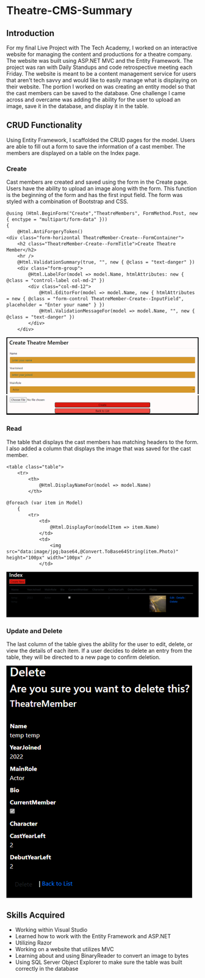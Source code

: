 # Theatre-CMS-Summary

## Introduction
For my final Live Project with The Tech Academy, I worked on an interactive website for managing the content and productions for a theatre company. The website was built using ASP.NET MVC and the Entity Framework. The project was ran with Daily Standups and code retrospective meeting each Friday. The website is meant to be a content management service for users that aren't tech savvy and would like to easily manage what is displaying on their website. The portion I worked on was creating an entity model so that the cast members can be saved to the database. One challenge I came across and overcame was adding the ability for the user to upload an image, save it in the database, and display it in the table.

## CRUD Functionality
Using Entity Framework, I scaffolded the CRUD pages for the model. Users are able to fill out a form to save the information of a cast member. The members are displayed on a table on the Index page.

### Create
Cast members are created and saved using the form in the Create page. Users have the ability to upload an image along with the form. This function is the beginning of the form and has the first input field. The form was styled with a combination of Bootstrap and CSS.

```
@using (Html.BeginForm("Create","TheatreMembers", FormMethod.Post, new { enctype = "multipart/form-data" })) 
{
    @Html.AntiForgeryToken()
<div class="form-horizontal TheatreMember-Create--FormContainer">
    <h2 class="TheatreMember-Create--FormTitle">Create Theatre Member</h2>
    <hr />
    @Html.ValidationSummary(true, "", new { @class = "text-danger" })
    <div class="form-group">
        @Html.LabelFor(model => model.Name, htmlAttributes: new { @class = "control-label col-md-2" })
        <div class="col-md-12">
            @Html.EditorFor(model => model.Name, new { htmlAttributes = new { @class = "form-control TheatreMember-Create--InputField", placeholder = "Enter your name" } })
            @Html.ValidationMessageFor(model => model.Name, "", new { @class = "text-danger" })
        </div>
    </div>
```
![Input Form](https://github.com/Borregito22/Theatre-CMS-Summary/blob/main/Screenshots/181149.png?raw=true)
![Input Form](https://github.com/Borregito22/Theatre-CMS-Summary/blob/main/Screenshots/181319.png?raw=true)

### Read
The table that displays the cast members has matching headers to the form. I also added a column that displays the image that was saved for the cast member.

```
<table class="table">
    <tr>
        <th>
            @Html.DisplayNameFor(model => model.Name)
        </th>
```
```
@foreach (var item in Model)
    {
        <tr>
            <td>
                @Html.DisplayFor(modelItem => item.Name)
            </td>
            <td>
                <img src="data:image/jpg;base64,@Convert.ToBase64String(item.Photo)" height="100px" width="100px" />
            </td>
```

![Input Form](https://github.com/Borregito22/Theatre-CMS-Summary/blob/main/Screenshots/181533.png?raw=true)

### Update and Delete
 The last column of the table gives the ability for the user to edit, delete, or view the details of each item. If a user decides to delete an entry from the table, they will be directed to a new page to confirm deletion.

 ![Input Form](https://github.com/Borregito22/Theatre-CMS-Summary/blob/main/Screenshots/184648.png?raw=true)

## Skills Acquired
* Working within Visual Studio
* Learned how to work with the Entity Framework and ASP.NET
* Utilizing Razor
* Working on a website that utilizes MVC
* Learning about and using BinaryReader to convert an image to bytes
* Using SQL Server Object Explorer to make sure the table was built correctly in the database